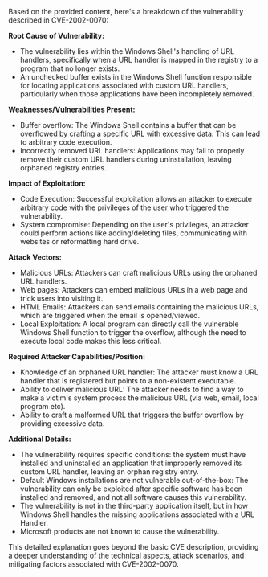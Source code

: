 Based on the provided content, here's a breakdown of the vulnerability described in CVE-2002-0070:

**Root Cause of Vulnerability:**
- The vulnerability lies within the Windows Shell's handling of URL handlers, specifically when a URL handler is mapped in the registry to a program that no longer exists.
- An unchecked buffer exists in the Windows Shell function responsible for locating applications associated with custom URL handlers, particularly when those applications have been incompletely removed.

**Weaknesses/Vulnerabilities Present:**
- Buffer overflow: The Windows Shell contains a buffer that can be overflowed by crafting a specific URL with excessive data. This can lead to arbitrary code execution.
- Incorrectly removed URL handlers: Applications may fail to properly remove their custom URL handlers during uninstallation, leaving orphaned registry entries.

**Impact of Exploitation:**
- Code Execution: Successful exploitation allows an attacker to execute arbitrary code with the privileges of the user who triggered the vulnerability.
- System compromise: Depending on the user's privileges, an attacker could perform actions like adding/deleting files, communicating with websites or reformatting hard drive.

**Attack Vectors:**
- Malicious URLs: Attackers can craft malicious URLs using the orphaned URL handlers.
- Web pages: Attackers can embed malicious URLs in a web page and trick users into visiting it.
- HTML Emails: Attackers can send emails containing the malicious URLs, which are triggered when the email is opened/viewed.
- Local Exploitation: A local program can directly call the vulnerable Windows Shell function to trigger the overflow, although the need to execute local code makes this less critical.

**Required Attacker Capabilities/Position:**
- Knowledge of an orphaned URL handler: The attacker must know a URL handler that is registered but points to a non-existent executable.
- Ability to deliver malicious URL: The attacker needs to find a way to make a victim's system process the malicious URL (via web, email, local program etc).
- Ability to craft a malformed URL that triggers the buffer overflow by providing excessive data.

**Additional Details:**
- The vulnerability requires specific conditions: the system must have installed and uninstalled an application that improperly removed its custom URL handler, leaving an orphan registry entry.
- Default Windows installations are not vulnerable out-of-the-box: The vulnerability can only be exploited after specific software has been installed and removed, and not all software causes this vulnerability.
- The vulnerability is not in the third-party application itself, but in how Windows Shell handles the missing applications associated with a URL Handler.
- Microsoft products are not known to cause the vulnerability.

This detailed explanation goes beyond the basic CVE description, providing a deeper understanding of the technical aspects, attack scenarios, and mitigating factors associated with CVE-2002-0070.